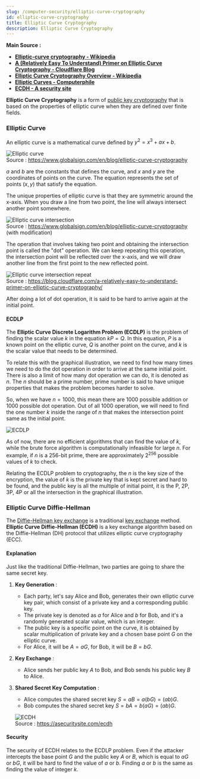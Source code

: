```yaml
---
slug: /computer-security/elliptic-curve-cryptography
id: elliptic-curve-cryptography
title: Elliptic Curve Cryptography
description: Elliptic Curve Cryptography
---
```


**Main Source :**

- **[Elliptic-curve cryptography - Wikipedia](https://en.wikipedia.org/wiki/Elliptic-curve_cryptography)**
- **[A (Relatively Easy To Understand) Primer on Elliptic Curve Cryptography - Cloudflare Blog](https://blog.cloudflare.com/a-relatively-easy-to-understand-primer-on-elliptic-curve-cryptography/)**
- **[Elliptic Curve Cryptography Overview - Wikipedia](https://youtu.be/dCvB-mhkT0w?si=hT-fXRxmjb3TmHfu)**
- **[Elliptic Curves - Computerphile](https://youtu.be/NF1pwjL9-DE?si=XfPlzAbOj1Qe7EGq)**
- **[ECDH - A security site](https://asecuritysite.com/ecdh)**

**Elliptic Curve Cryptography** is a form of [public key cryptography](/computer-security/encryption#public--public-key) that is based on the properties of elliptic curve when they are defined over finite fields.

### Elliptic Curve

An elliptic curve is a mathematical curve defined by $y^2 = x^3 + ax + b$.

![Elliptic curve](./elliptic-curve.png)  
Source : https://www.globalsign.com/en/blog/elliptic-curve-cryptography

$a$ and $b$ are the constants that defines the curve, and $x$ and $y$ are the coordinates of points on the curve. The equation represents the set of points $(x, y)$ that satisfy the equation.

The unique properties of elliptic curve is that they are symmetric around the x-axis. When you draw a line from two point, the line will always intersect another point somewhere.

![Elliptic curve intersection](./elliptic-curve-intersect.png)  
Source : https://www.globalsign.com/en/blog/elliptic-curve-cryptography (with modification)

The operation that involves taking two point and obtaining the intersection point is called the "dot" operation. We can keep repeating this operation, the intersection point will be reflected over the x-axis, and we will draw another line from the first point to the new reflected point.

![Elliptic curve intersection repeat](./elliptic-curve-intersect-repeat.gif)  
Source : https://blog.cloudflare.com/a-relatively-easy-to-understand-primer-on-elliptic-curve-cryptography/

After doing a lot of dot operation, it is said to be hard to arrive again at the initial point.

#### ECDLP

The **Elliptic Curve Discrete Logarithm Problem (ECDLP)** is the problem of finding the scalar value $k$ in the equation $kP = Q$. In this equation, $P$ is a known point on the elliptic curve, $Q$ is another point on the curve, and $k$ is the scalar value that needs to be determined.

To relate this with the graphical illustration, we need to find how many times we need to do the dot operation in order to arrive at the same initial point. There is also a limit of how many dot operation we can do, it is denoted as $n$. The $n$ should be a prime number, prime number is said to have unique properties that makes the problem becomes harder to solve.

So, when we have $n = 1000$, this mean there are 1000 possible addition or 1000 possible dot operation. Out of all 1000 operation, we will need to find the one number $k$ inside the range of $n$ that makes the intersection point same as the initial point.

![ECDLP](./ecdlp.png)

As of now, there are no efficient algorithms that can find the value of $k$, while the brute force algorithm is computationally infeasible for large $n$. For example, if $n$ is a 256-bit prime, there are approximately $2^{256}$ possible values of $k$ to check.

Relating the ECDLP problem to cryptography, the $n$ is the key size of the encryption, the value of $k$ is the private key that is kept secret and hard to be found, and the public key is all the multiple of initial point, it is the P, 2P, 3P, 4P or all the intersection in the graphical illustration.

### Elliptic Curve Diffie-Hellman

The [Diffie-Hellman key exchange](/computer-security/diffie-hellman) is a traditional [key exchange](/computer-security/encryption#key-exchange) method. **Elliptic Curve Diffie-Hellman (ECDH)** is a key exchange algorithm based on the Diffie-Hellman (DH) protocol that utilizes elliptic curve cryptography (ECC).

#### Explanation

Just like the traditional Diffie-Hellman, two parties are going to share the same secret key.

1. **Key Generation** :

   - Each party, let's say Alice and Bob, generates their own elliptic curve key pair, which consist of a private key and a corresponding public key.
   - The private key is denoted as $a$ for Alice and $b$ for Bob, and it's a randomly generated scalar value, which is an integer.
   - The public key is a specific point on the curve, it is obtained by scalar multiplication of private key and a chosen base point $G$ on the elliptic curve.
   - For Alice, it will be $A = aG$, for Bob, it will be $B = bG$.

2. **Key Exchange** :

   - Alice sends her public key $A$ to Bob, and Bob sends his public key $B$ to Alice.

3. **Shared Secret Key Computation** :

   - Alice computes the shared secret key $S = aB = a(bG) = (ab)G$.
   - Bob computes the shared secret key $S = bA = b(aG) = (ab)G$.

   ![ECDH](./ecdh.png)  
    Source : https://asecuritysite.com/ecdh

#### Security

The security of ECDH relates to the ECDLP problem. Even if the attacker intercepts the base point $G$ and the public key $A$ or $B$, which is equal to $aG$ or $bG$, it will be hard to find the value of $a$ or $b$. Finding $a$ or $b$ is the same as finding the value of integer $k$.
